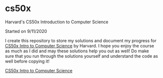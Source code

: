 # cs50x
Harvard's CS50x Introduction to Computer Science

Started on 9/11/2020

I create this repository to store my solutions and document my progress for [CS50x Intro to Computer Science](https://cs50.harvard.edu/x/2020) by Harvard. I hope you enjoy the course as much as I did and may these solutions help you out as well! Do make sure that you run through the solutions yourself and understand the code as well before copying it! 

[CS50x Intro to Computer Science](https://cs50.harvard.edu/x/2020)
